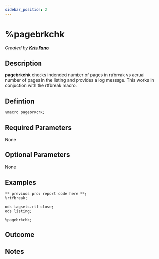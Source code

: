 ```yaml
---
sidebar_position: 2
---
```


# %pagebrkchk

_Created by [**Kris Ilano**](mailto:kristoffer.ilano@emanatebiostats.com?subject=User%20Guide:%pagebrkchk)_

## Description

**pagebrkchk** checks indended number of pages in rtfbreak vs actual number of pages in the listing and provides a log message. This works in conjuction with the rtfbreak macro.

## Defintion

```sas
%macro pagebrkchk;
```

## Required Parameters

None

## Optional Parameters

None

## Examples

```sas
** previuos proc report code here **;
%rtfbreak;

ods tagsets.rtf close;
ods listing;

%pagebrkchk;
```

## Outcome

## Notes
